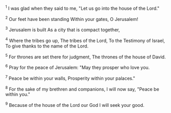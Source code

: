 <sup>1</sup> 
I was glad when they said to me, "Let us go into the house of the Lord." 

<sup>2</sup> 
Our feet have been standing Within your gates, O Jerusalem! 

<sup>3</sup> 
Jerusalem is built As a city that is compact together, 

<sup>4</sup> 
Where the tribes go up, The tribes of the Lord, To the Testimony of Israel, To give thanks to the name of the Lord. 

<sup>5</sup> 
For thrones are set there for judgment, The thrones of the house of David. 

<sup>6</sup> 
Pray for the peace of Jerusalem: "May they prosper who love you. 

<sup>7</sup> 
Peace be within your walls, Prosperity within your palaces." 

<sup>8</sup> 
For the sake of my brethren and companions, I will now say, "Peace be within you." 

<sup>9</sup> 
Because of the house of the Lord our God I will seek your good.